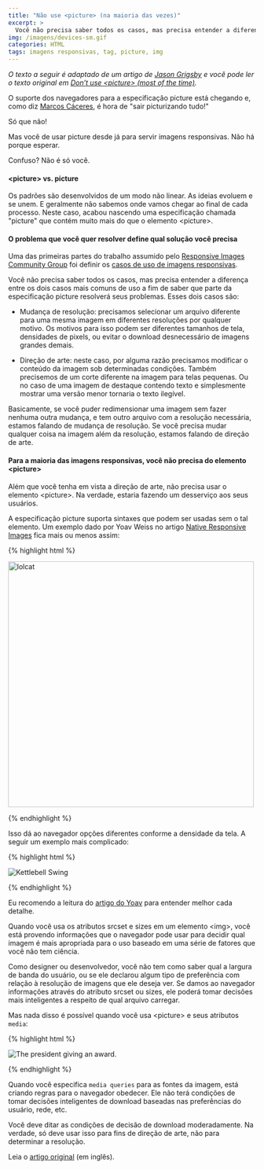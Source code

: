 ```yaml
---
title: "Não use <picture> (na maioria das vezes)"
excerpt: >
  Você não precisa saber todos os casos, mas precisa entender a diferença entre os dois casos mais comuns de uso a fim de saber que parte da especificação picture resolverá seus problemas.
img: /imagens/devices-sm.gif
categories: HTML
tags: imagens responsivas, tag, picture, img
---
```


<em>O texto a seguir é adaptado de um artigo de <a href="http://blog.cloudfour.com/author/jason-grigsby/" title="Posts by Jason Grigsby" hreflang="en">Jason Grigsby</a> e você pode ler o texto original em <a href="http://blog.cloudfour.com/dont-use-picture-most-of-the-time/" hreflang="en">Don’t use &lt;picture> (most of the time)</a>.</em>

O suporte dos navegadores para a especificação picture está chegando e, como diz <a href="http://marcosc.com/">Marcos Cáceres</a>, é hora de "sair picturizando tudo!"

Só que não!

Mas você de usar picture desde já para servir imagens responsivas. Não há porque esperar.

Confuso? Não é só você.

#### &lt;picture> vs. picture

Os padrões são desenvolvidos de um modo não linear. As ideias evoluem e se unem. E geralmente não sabemos onde vamos chegar ao final de cada processo. Neste caso, acabou nascendo uma especificação chamada "picture" que contém muito mais do que o elemento &lt;picture>.

#### O problema que você quer resolver define qual solução você precisa

Uma das primeiras partes do trabalho assumido pelo <a href="http://responsiveimages.org/" hreflang="en">Responsive Images Community Group</a> foi definir os <a href="http://usecases.responsiveimages.org/" hreflang="en">casos de uso de imagens responsivas</a>.

Você não precisa saber todos os casos, mas precisa entender a diferença entre os dois casos mais comuns de uso a fim de saber que parte da especificação picture resolverá seus problemas. Esses dois casos são:



- Mudança de resolução: precisamos selecionar um arquivo diferente para uma mesma imagem em diferentes resoluções por qualquer motivo. Os motivos para isso podem ser diferentes tamanhos de tela, densidades de pixels, ou evitar o download desnecessário de imagens grandes demais.

- Direção de arte: neste caso, por alguma razão precisamos modificar o conteúdo da imagem sob determinadas condições. Também precisemos de um corte diferente na imagem para telas pequenas. Ou no caso de uma imagem de destaque contendo texto e simplesmente mostrar uma versão menor tornaria o texto ilegível.



Basicamente, se você puder redimensionar uma imagem sem fazer nenhuma outra mudança, e tem outro arquivo com a resolução necessária, estamos falando de mudança de resolução. Se você precisa mudar qualquer coisa na imagem além da resolução, estamos falando de direção de arte.

#### Para a maioria das imagens responsivas, você não precisa do elemento &lt;picture>

Além que você tenha em vista a direção de arte, não precisa usar o elemento &lt;picture>. Na verdade, estaria fazendo um desserviço aos seus usuários.

A especificação picture suporta sintaxes que podem ser usadas sem o tal elemento. Um exemplo dado por Yoav Weiss no artigo <a href="https://dev.opera.com/articles/native-responsive-images/" hreflang="en">Native Responsive Images</a> fica mais ou menos assim:


{% highlight html %}

<img src="cat_500px.jpg"
    srcset="cat_750px.jpg 1.5x, cat_1000px.jpg 2x"
    width="500px" alt="lolcat">

{% endhighlight %}


Isso dá ao navegador opções diferentes conforme a densidade da tela. A seguir um exemplo mais complicado:


{% highlight html %}

<img sizes="(max-width: 30em) 100vw,
            (max-width: 50em) 50vw,
            calc(33vw - 100px)"
    srcset="swing-200.jpg 200w,
            swing-400.jpg 400w,
            swing-800.jpg 800w,
            swing-1600.jpg 1600w"
    src="swing-400.jpg" alt="Kettlebell Swing">

{% endhighlight %}


Eu recomendo a leitura do <a href="https://dev.opera.com/articles/native-responsive-images/" hreflang="en">artigo do Yoav</a> para entender melhor cada detalhe.

Quando você usa os atributos srcset e sizes em um elemento &lt;img>, você está provendo informações que o navegador pode usar para decidir qual imagem é mais apropriada para o uso baseado em uma série de fatores que você não tem ciência.

Como designer ou desenvolvedor, você não tem como saber qual a largura de banda do usuário, ou se ele declarou algum tipo de preferência com relação à resolução de imagens que ele deseja ver. Se damos ao navegador informações através do atributo srcset ou sizes, ele poderá tomar decisões mais inteligentes a respeito de qual arquivo carregar.

Mas nada disso é possível quando você usa &lt;picture> e seus atributos <code>media</code>:


{% highlight html %}

<picture>
    <source media="(min-width: 45em)" srcset="large.jpg">
    <source media="(min-width: 32em)" srcset="med.jpg">
    <img src="small.jpg" alt="The president giving an award.">
</picture>

{% endhighlight %}


Quando você especifica <code>media queries</code> para as fontes da imagem, está criando regras para o navegador obedecer. Ele não terá condições de tomar decisões inteligentes de download baseadas nas preferências do usuário, rede, etc.

Você deve ditar as condições de decisão de download moderadamente. Na verdade, só deve usar isso para fins de direção de arte, não para determinar a resolução.

Leia o <a href="http://blog.cloudfour.com/dont-use-picture-most-of-the-time/" hreflang="en">artigo original</a> (em inglês).

